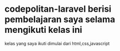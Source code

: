 # codepolitan-laravel berisi pembelajaran saya selama mengikuti kelas ini

kelas yang saya ikuti dimulai dari
html,css,javascript
